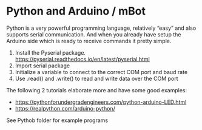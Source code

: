 # Python and Arduino / mBot
Python is a very powerful programming language, relatively “easy” and also supports serial communication. 
And when you already have setup the Arduino side which is ready to receive commands it pretty simple.
1.	Install the Pyserial package. https://pyserial.readthedocs.io/en/latest/pyserial.html 
2.	Import serial package
3.	Initialize a variable to connect to the correct COM port and baud rate
4.	Use .read() and .write() to read and write data over the COM port

The following 2 tutorials elaborate more and have some good examples:
-	https://pythonforundergradengineers.com/python-arduino-LED.html 
-	https://realpython.com/arduino-python/ 


See Pythob folder for example programs
